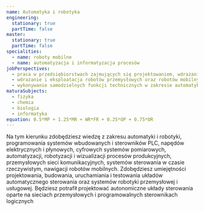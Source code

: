 ```yaml
---
name: Automatyka i robotyka
engineering:
  stationary: true
  partTime: false
master:
  stationary: true
  partTime: false
specialities:
  - name: roboty mobilne
  - name: automatyzacja i informatyzacja procesów
jobPerspectives:
  - praca w przedsiębiorstwach zajmujących się projektowaniem, wdrażaniem i obsługą zautomatyzowanych linii produkcyjnych oraz przemysłowych układów i systemów sterowania
  - wdrażanie i eksploatacja robotów przemysłowych oraz robotów mobilnych
  - wykonywanie samodzielnych funkcji technicznych w zakresie automatyki i robotyk
maturaSubjects:
  - fizyka
  - chemia
  - biologia
  - informatyka
equation: 0.5*MP + 1.25*MR + WR*FR + 0.25*OP + 0.75*OR
---
```

Na tym kierunku zdobędziesz wiedzę z zakresu automatyki i robotyki, programowania systemów wbudowanych i sterowników PLC, napędów elektrycznych i płynowych, cyfrowych systemów pomiarowych, automatyzacji, robotyzacji i wizualizacji procesów produkcyjnych, przemysłowych sieci komunikacyjnych, systemów sterowania w czasie rzeczywistym, nawigacji robotów mobilnych. Zdobędziesz umiejętności projektowania, budowania, uruchamiania i testowania układów automatycznego sterowania oraz systemów robotyki przemysłowej i usługowej. Będziesz potrafił projektować autonomiczne układy sterowania oparte na sieciach przemysłowych i programowalnych sterownikach logicznych